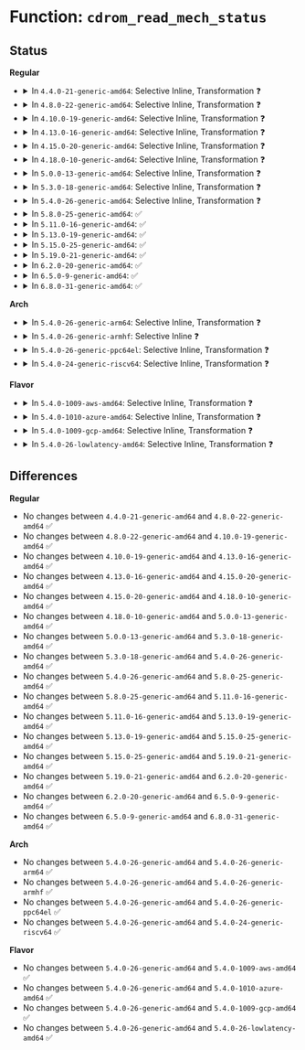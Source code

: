 # Function: <code>cdrom_read_mech_status</code>

## Status
<b>Regular</b>
<ul>
<li>
<details>
<summary>In <code>4.4.0-21-generic-amd64</code>: Selective Inline, Transformation ❓</summary>

```c
int cdrom_read_mech_status(struct cdrom_device_info * cdi, struct cdrom_changer_info * buf)
```

```json
{
  "name": "cdrom_read_mech_status",
  "collision_type": "Unique Static",
  "inline_type": "Selective",
  "funcs": [
    {
      "addr": 18446744071585136112,
      "name": "cdrom_read_mech_status",
      "external": false,
      "loc": "drivers/cdrom/cdrom.c:1293",
      "file": "drivers/cdrom/cdrom.c",
      "inline": "not declared, inlined",
      "caller_inline": [],
      "caller_func": [
        "drivers/cdrom/cdrom.c:cdrom_number_of_slots",
        "drivers/cdrom/cdrom.c:cdrom_ioctl",
        "drivers/cdrom/cdrom.c:cdrom_ioctl",
        "drivers/cdrom/cdrom.c:cdrom_ioctl"
      ]
    }
  ],
  "symbols": [
    {
      "addr": 18446744071585136112,
      "name": "cdrom_read_mech_status.part.12",
      "section": ".text",
      "bind": "STB_LOCAL",
      "size": 52
    },
    {
      "addr": 18446744071585136176,
      "name": "cdrom_read_mech_status",
      "section": ".text",
      "bind": "STB_LOCAL",
      "size": 174
    }
  ]
}
```
</details>
</li>
<li>
<details>
<summary>In <code>4.8.0-22-generic-amd64</code>: Selective Inline, Transformation ❓</summary>

```c
int cdrom_read_mech_status(struct cdrom_device_info * cdi, struct cdrom_changer_info * buf)
```

```json
{
  "name": "cdrom_read_mech_status",
  "collision_type": "Unique Static",
  "inline_type": "Selective",
  "funcs": [
    {
      "addr": 18446744071585528864,
      "name": "cdrom_read_mech_status",
      "external": false,
      "loc": "drivers/cdrom/cdrom.c:1293",
      "file": "drivers/cdrom/cdrom.c",
      "inline": "not declared, inlined",
      "caller_inline": [],
      "caller_func": [
        "drivers/cdrom/cdrom.c:cdrom_ioctl",
        "drivers/cdrom/cdrom.c:cdrom_ioctl",
        "drivers/cdrom/cdrom.c:cdrom_ioctl",
        "drivers/cdrom/cdrom.c:cdrom_number_of_slots"
      ]
    }
  ],
  "symbols": [
    {
      "addr": 18446744071585528864,
      "name": "cdrom_read_mech_status.part.13",
      "section": ".text",
      "bind": "STB_LOCAL",
      "size": 52
    },
    {
      "addr": 18446744071585528928,
      "name": "cdrom_read_mech_status",
      "section": ".text",
      "bind": "STB_LOCAL",
      "size": 174
    }
  ]
}
```
</details>
</li>
<li>
<details>
<summary>In <code>4.10.0-19-generic-amd64</code>: Selective Inline, Transformation ❓</summary>

```c
int cdrom_read_mech_status(struct cdrom_device_info * cdi, struct cdrom_changer_info * buf)
```

```json
{
  "name": "cdrom_read_mech_status",
  "collision_type": "Unique Static",
  "inline_type": "Selective",
  "funcs": [
    {
      "addr": 18446744071585716752,
      "name": "cdrom_read_mech_status",
      "external": false,
      "loc": "drivers/cdrom/cdrom.c:1293",
      "file": "drivers/cdrom/cdrom.c",
      "inline": "not declared, inlined",
      "caller_inline": [],
      "caller_func": [
        "drivers/cdrom/cdrom.c:cdrom_ioctl",
        "drivers/cdrom/cdrom.c:cdrom_ioctl",
        "drivers/cdrom/cdrom.c:cdrom_ioctl",
        "drivers/cdrom/cdrom.c:cdrom_number_of_slots"
      ]
    }
  ],
  "symbols": [
    {
      "addr": 18446744071585716752,
      "name": "cdrom_read_mech_status.part.15",
      "section": ".text",
      "bind": "STB_LOCAL",
      "size": 52
    },
    {
      "addr": 18446744071585716816,
      "name": "cdrom_read_mech_status",
      "section": ".text",
      "bind": "STB_LOCAL",
      "size": 174
    }
  ]
}
```
</details>
</li>
<li>
<details>
<summary>In <code>4.13.0-16-generic-amd64</code>: Selective Inline, Transformation ❓</summary>

```c
int cdrom_read_mech_status(struct cdrom_device_info * cdi, struct cdrom_changer_info * buf)
```

```json
{
  "name": "cdrom_read_mech_status",
  "collision_type": "Unique Static",
  "inline_type": "Selective",
  "funcs": [
    {
      "addr": 18446744071585801328,
      "name": "cdrom_read_mech_status",
      "external": false,
      "loc": "drivers/cdrom/cdrom.c:1291",
      "file": "drivers/cdrom/cdrom.c",
      "inline": "not declared, inlined",
      "caller_inline": [],
      "caller_func": [
        "drivers/cdrom/cdrom.c:cdrom_ioctl",
        "drivers/cdrom/cdrom.c:cdrom_ioctl",
        "drivers/cdrom/cdrom.c:cdrom_ioctl",
        "drivers/cdrom/cdrom.c:cdrom_number_of_slots"
      ]
    }
  ],
  "symbols": [
    {
      "addr": 18446744071585801328,
      "name": "cdrom_read_mech_status.part.6",
      "section": ".text",
      "bind": "STB_LOCAL",
      "size": 83
    },
    {
      "addr": 18446744071585801424,
      "name": "cdrom_read_mech_status",
      "section": ".text",
      "bind": "STB_LOCAL",
      "size": 137
    }
  ]
}
```
</details>
</li>
<li>
<details>
<summary>In <code>4.15.0-20-generic-amd64</code>: Selective Inline, Transformation ❓</summary>

```c
int cdrom_read_mech_status(struct cdrom_device_info * cdi, struct cdrom_changer_info * buf)
```

```json
{
  "name": "cdrom_read_mech_status",
  "collision_type": "Unique Static",
  "inline_type": "Selective",
  "funcs": [
    {
      "addr": 18446744071586240336,
      "name": "cdrom_read_mech_status",
      "external": false,
      "loc": "drivers/cdrom/cdrom.c:1291",
      "file": "drivers/cdrom/cdrom.c",
      "inline": "not declared, inlined",
      "caller_inline": [],
      "caller_func": [
        "drivers/cdrom/cdrom.c:cdrom_ioctl",
        "drivers/cdrom/cdrom.c:cdrom_ioctl",
        "drivers/cdrom/cdrom.c:cdrom_ioctl",
        "drivers/cdrom/cdrom.c:cdrom_number_of_slots"
      ]
    }
  ],
  "symbols": [
    {
      "addr": 18446744071586240336,
      "name": "cdrom_read_mech_status.part.6",
      "section": ".text",
      "bind": "STB_LOCAL",
      "size": 83
    },
    {
      "addr": 18446744071586240432,
      "name": "cdrom_read_mech_status",
      "section": ".text",
      "bind": "STB_LOCAL",
      "size": 142
    }
  ]
}
```
</details>
</li>
<li>
<details>
<summary>In <code>4.18.0-10-generic-amd64</code>: Selective Inline, Transformation ❓</summary>

```c
int cdrom_read_mech_status(struct cdrom_device_info * cdi, struct cdrom_changer_info * buf)
```

```json
{
  "name": "cdrom_read_mech_status",
  "collision_type": "Unique Static",
  "inline_type": "Selective",
  "funcs": [
    {
      "addr": 18446744071586498976,
      "name": "cdrom_read_mech_status",
      "external": false,
      "loc": "drivers/cdrom/cdrom.c:1288",
      "file": "drivers/cdrom/cdrom.c",
      "inline": "not declared, inlined",
      "caller_inline": [],
      "caller_func": [
        "drivers/cdrom/cdrom.c:cdrom_ioctl",
        "drivers/cdrom/cdrom.c:cdrom_ioctl",
        "drivers/cdrom/cdrom.c:cdrom_ioctl",
        "drivers/cdrom/cdrom.c:cdrom_number_of_slots"
      ]
    }
  ],
  "symbols": [
    {
      "addr": 18446744071586498976,
      "name": "cdrom_read_mech_status.part.6",
      "section": ".text",
      "bind": "STB_LOCAL",
      "size": 52
    },
    {
      "addr": 18446744071586499040,
      "name": "cdrom_read_mech_status",
      "section": ".text",
      "bind": "STB_LOCAL",
      "size": 175
    }
  ]
}
```
</details>
</li>
<li>
<details>
<summary>In <code>5.0.0-13-generic-amd64</code>: Selective Inline, Transformation ❓</summary>

```c
int cdrom_read_mech_status(struct cdrom_device_info * cdi, struct cdrom_changer_info * buf)
```

```json
{
  "name": "cdrom_read_mech_status",
  "collision_type": "Unique Static",
  "inline_type": "Selective",
  "funcs": [
    {
      "addr": 18446744071586647104,
      "name": "cdrom_read_mech_status",
      "external": false,
      "loc": "drivers/cdrom/cdrom.c:1288",
      "file": "drivers/cdrom/cdrom.c",
      "inline": "not declared, inlined",
      "caller_inline": [],
      "caller_func": [
        "drivers/cdrom/cdrom.c:cdrom_ioctl",
        "drivers/cdrom/cdrom.c:cdrom_ioctl",
        "drivers/cdrom/cdrom.c:cdrom_ioctl",
        "drivers/cdrom/cdrom.c:cdrom_number_of_slots"
      ]
    }
  ],
  "symbols": [
    {
      "addr": 18446744071586647104,
      "name": "cdrom_read_mech_status.part.6",
      "section": ".text",
      "bind": "STB_LOCAL",
      "size": 52
    },
    {
      "addr": 18446744071586647168,
      "name": "cdrom_read_mech_status",
      "section": ".text",
      "bind": "STB_LOCAL",
      "size": 175
    }
  ]
}
```
</details>
</li>
<li>
<details>
<summary>In <code>5.3.0-18-generic-amd64</code>: Selective Inline, Transformation ❓</summary>

```c
int cdrom_read_mech_status(struct cdrom_device_info * cdi, struct cdrom_changer_info * buf)
```

```json
{
  "name": "cdrom_read_mech_status",
  "collision_type": "Unique Static",
  "inline_type": "Selective",
  "funcs": [
    {
      "addr": 18446744071586900704,
      "name": "cdrom_read_mech_status",
      "external": false,
      "loc": "drivers/cdrom/cdrom.c:1289",
      "file": "drivers/cdrom/cdrom.c",
      "inline": "not declared, inlined",
      "caller_inline": [],
      "caller_func": [
        "drivers/cdrom/cdrom.c:cdrom_ioctl",
        "drivers/cdrom/cdrom.c:cdrom_ioctl",
        "drivers/cdrom/cdrom.c:cdrom_ioctl",
        "drivers/cdrom/cdrom.c:cdrom_number_of_slots"
      ]
    }
  ],
  "symbols": [
    {
      "addr": 18446744071586900704,
      "name": "cdrom_read_mech_status.part.0",
      "section": ".text",
      "bind": "STB_LOCAL",
      "size": 52
    },
    {
      "addr": 18446744071586900768,
      "name": "cdrom_read_mech_status",
      "section": ".text",
      "bind": "STB_LOCAL",
      "size": 171
    }
  ]
}
```
</details>
</li>
<li>
<details>
<summary>In <code>5.4.0-26-generic-amd64</code>: Selective Inline, Transformation ❓</summary>

```c
int cdrom_read_mech_status(struct cdrom_device_info * cdi, struct cdrom_changer_info * buf)
```

```json
{
  "name": "cdrom_read_mech_status",
  "collision_type": "Unique Static",
  "inline_type": "Selective",
  "funcs": [
    {
      "addr": 18446744071587098080,
      "name": "cdrom_read_mech_status",
      "external": false,
      "loc": "drivers/cdrom/cdrom.c:1296",
      "file": "drivers/cdrom/cdrom.c",
      "inline": "not declared, inlined",
      "caller_inline": [],
      "caller_func": [
        "drivers/cdrom/cdrom.c:cdrom_ioctl",
        "drivers/cdrom/cdrom.c:cdrom_ioctl",
        "drivers/cdrom/cdrom.c:cdrom_ioctl",
        "drivers/cdrom/cdrom.c:cdrom_number_of_slots"
      ]
    }
  ],
  "symbols": [
    {
      "addr": 18446744071587098080,
      "name": "cdrom_read_mech_status.part.0",
      "section": ".text",
      "bind": "STB_LOCAL",
      "size": 52
    },
    {
      "addr": 18446744071587098144,
      "name": "cdrom_read_mech_status",
      "section": ".text",
      "bind": "STB_LOCAL",
      "size": 171
    }
  ]
}
```
</details>
</li>
<li>
<details>
<summary>In <code>5.8.0-25-generic-amd64</code>: ✅</summary>

```c
int cdrom_read_mech_status(struct cdrom_device_info * cdi, struct cdrom_changer_info * buf)
```

```json
{
  "name": "cdrom_read_mech_status",
  "collision_type": "Unique Static",
  "inline_type": "No",
  "funcs": [
    {
      "addr": 18446744071587937520,
      "name": "cdrom_read_mech_status",
      "external": false,
      "loc": "drivers/cdrom/cdrom.c:1299",
      "file": "drivers/cdrom/cdrom.c",
      "inline": "seen, unknown",
      "caller_inline": [],
      "caller_func": [
        "drivers/cdrom/cdrom.c:cdrom_ioctl",
        "drivers/cdrom/cdrom.c:cdrom_select_disc",
        "drivers/cdrom/cdrom.c:cdrom_number_of_slots",
        "drivers/cdrom/cdrom.c:cdrom_slot_status"
      ]
    }
  ],
  "symbols": [
    {
      "addr": 18446744071587937520,
      "name": "cdrom_read_mech_status",
      "section": ".text",
      "bind": "STB_LOCAL",
      "size": 204
    }
  ]
}
```
</details>
</li>
<li>
<details>
<summary>In <code>5.11.0-16-generic-amd64</code>: ✅</summary>

```c
int cdrom_read_mech_status(struct cdrom_device_info * cdi, struct cdrom_changer_info * buf)
```

```json
{
  "name": "cdrom_read_mech_status",
  "collision_type": "Unique Static",
  "inline_type": "No",
  "funcs": [
    {
      "addr": 18446744071587998000,
      "name": "cdrom_read_mech_status",
      "external": false,
      "loc": "drivers/cdrom/cdrom.c:1299",
      "file": "drivers/cdrom/cdrom.c",
      "inline": "seen, unknown",
      "caller_inline": [],
      "caller_func": [
        "drivers/cdrom/cdrom.c:cdrom_ioctl_media_changed",
        "drivers/cdrom/cdrom.c:cdrom_select_disc",
        "drivers/cdrom/cdrom.c:cdrom_number_of_slots",
        "drivers/cdrom/cdrom.c:cdrom_slot_status"
      ]
    }
  ],
  "symbols": [
    {
      "addr": 18446744071587998000,
      "name": "cdrom_read_mech_status",
      "section": ".text",
      "bind": "STB_LOCAL",
      "size": 204
    }
  ]
}
```
</details>
</li>
<li>
<details>
<summary>In <code>5.13.0-19-generic-amd64</code>: ✅</summary>

```c
int cdrom_read_mech_status(struct cdrom_device_info * cdi, struct cdrom_changer_info * buf)
```

```json
{
  "name": "cdrom_read_mech_status",
  "collision_type": "Unique Static",
  "inline_type": "No",
  "funcs": [
    {
      "addr": 18446744071587880064,
      "name": "cdrom_read_mech_status",
      "external": false,
      "loc": "drivers/cdrom/cdrom.c:1299",
      "file": "drivers/cdrom/cdrom.c",
      "inline": "seen, unknown",
      "caller_inline": [],
      "caller_func": [
        "drivers/cdrom/cdrom.c:cdrom_ioctl_drive_status",
        "drivers/cdrom/cdrom.c:cdrom_ioctl_media_changed",
        "drivers/cdrom/cdrom.c:cdrom_select_disc",
        "drivers/cdrom/cdrom.c:cdrom_number_of_slots"
      ]
    }
  ],
  "symbols": [
    {
      "addr": 18446744071587880064,
      "name": "cdrom_read_mech_status",
      "section": ".text",
      "bind": "STB_LOCAL",
      "size": 201
    }
  ]
}
```
</details>
</li>
<li>
<details>
<summary>In <code>5.15.0-25-generic-amd64</code>: ✅</summary>

```c
int cdrom_read_mech_status(struct cdrom_device_info * cdi, struct cdrom_changer_info * buf)
```

```json
{
  "name": "cdrom_read_mech_status",
  "collision_type": "Unique Static",
  "inline_type": "No",
  "funcs": [
    {
      "addr": 18446744071588483888,
      "name": "cdrom_read_mech_status",
      "external": false,
      "loc": "drivers/cdrom/cdrom.c:1299",
      "file": "drivers/cdrom/cdrom.c",
      "inline": "seen, unknown",
      "caller_inline": [],
      "caller_func": [
        "drivers/cdrom/cdrom.c:cdrom_ioctl_drive_status",
        "drivers/cdrom/cdrom.c:cdrom_ioctl_media_changed",
        "drivers/cdrom/cdrom.c:cdrom_select_disc",
        "drivers/cdrom/cdrom.c:cdrom_number_of_slots"
      ]
    }
  ],
  "symbols": [
    {
      "addr": 18446744071588483888,
      "name": "cdrom_read_mech_status",
      "section": ".text",
      "bind": "STB_LOCAL",
      "size": 201
    }
  ]
}
```
</details>
</li>
<li>
<details>
<summary>In <code>5.19.0-21-generic-amd64</code>: ✅</summary>

```c
int cdrom_read_mech_status(struct cdrom_device_info * cdi, struct cdrom_changer_info * buf)
```

```json
{
  "name": "cdrom_read_mech_status",
  "collision_type": "Unique Static",
  "inline_type": "No",
  "funcs": [
    {
      "addr": 18446744071589889184,
      "name": "cdrom_read_mech_status",
      "external": false,
      "loc": "drivers/cdrom/cdrom.c:1301",
      "file": "drivers/cdrom/cdrom.c",
      "inline": "seen, unknown",
      "caller_inline": [],
      "caller_func": [
        "drivers/cdrom/cdrom.c:cdrom_ioctl_drive_status",
        "drivers/cdrom/cdrom.c:cdrom_ioctl_media_changed",
        "drivers/cdrom/cdrom.c:cdrom_select_disc",
        "drivers/cdrom/cdrom.c:cdrom_number_of_slots"
      ]
    }
  ],
  "symbols": [
    {
      "addr": 18446744071589889184,
      "name": "cdrom_read_mech_status",
      "section": ".text",
      "bind": "STB_LOCAL",
      "size": 234
    }
  ]
}
```
</details>
</li>
<li>
<details>
<summary>In <code>6.2.0-20-generic-amd64</code>: ✅</summary>

```c
int cdrom_read_mech_status(struct cdrom_device_info * cdi, struct cdrom_changer_info * buf)
```

```json
{
  "name": "cdrom_read_mech_status",
  "collision_type": "Unique Static",
  "inline_type": "No",
  "funcs": [
    {
      "addr": 18446744071591466288,
      "name": "cdrom_read_mech_status",
      "external": false,
      "loc": "drivers/cdrom/cdrom.c:1301",
      "file": "drivers/cdrom/cdrom.c",
      "inline": "seen, unknown",
      "caller_inline": [],
      "caller_func": [
        "drivers/cdrom/cdrom.c:cdrom_ioctl_drive_status",
        "drivers/cdrom/cdrom.c:cdrom_ioctl_media_changed",
        "drivers/cdrom/cdrom.c:cdrom_select_disc",
        "drivers/cdrom/cdrom.c:cdrom_number_of_slots"
      ]
    }
  ],
  "symbols": [
    {
      "addr": 18446744071591466288,
      "name": "cdrom_read_mech_status",
      "section": ".text",
      "bind": "STB_LOCAL",
      "size": 234
    }
  ]
}
```
</details>
</li>
<li>
<details>
<summary>In <code>6.5.0-9-generic-amd64</code>: ✅</summary>

```c
int cdrom_read_mech_status(struct cdrom_device_info * cdi, struct cdrom_changer_info * buf)
```

```json
{
  "name": "cdrom_read_mech_status",
  "collision_type": "Unique Static",
  "inline_type": "No",
  "funcs": [
    {
      "addr": 18446744071591887440,
      "name": "cdrom_read_mech_status",
      "external": false,
      "loc": "drivers/cdrom/cdrom.c:1284",
      "file": "drivers/cdrom/cdrom.c",
      "inline": "seen, unknown",
      "caller_inline": [],
      "caller_func": [
        "drivers/cdrom/cdrom.c:cdrom_ioctl_drive_status",
        "drivers/cdrom/cdrom.c:cdrom_ioctl_media_changed",
        "drivers/cdrom/cdrom.c:cdrom_select_disc",
        "drivers/cdrom/cdrom.c:cdrom_number_of_slots"
      ]
    }
  ],
  "symbols": [
    {
      "addr": 18446744071591887440,
      "name": "cdrom_read_mech_status",
      "section": ".text",
      "bind": "STB_LOCAL",
      "size": 234
    }
  ]
}
```
</details>
</li>
<li>
<details>
<summary>In <code>6.8.0-31-generic-amd64</code>: ✅</summary>

```c
int cdrom_read_mech_status(struct cdrom_device_info * cdi, struct cdrom_changer_info * buf)
```

```json
{
  "name": "cdrom_read_mech_status",
  "collision_type": "Unique Static",
  "inline_type": "No",
  "funcs": [
    {
      "addr": 18446744071592626944,
      "name": "cdrom_read_mech_status",
      "external": false,
      "loc": "drivers/cdrom/cdrom.c:1284",
      "file": "drivers/cdrom/cdrom.c",
      "inline": "seen, unknown",
      "caller_inline": [],
      "caller_func": [
        "drivers/cdrom/cdrom.c:cdrom_ioctl_drive_status",
        "drivers/cdrom/cdrom.c:cdrom_ioctl_media_changed",
        "drivers/cdrom/cdrom.c:cdrom_select_disc",
        "drivers/cdrom/cdrom.c:cdrom_number_of_slots"
      ]
    }
  ],
  "symbols": [
    {
      "addr": 18446744071592626944,
      "name": "cdrom_read_mech_status",
      "section": ".text",
      "bind": "STB_LOCAL",
      "size": 234
    }
  ]
}
```
</details>
</li>
</ul>
<b>Arch</b>
<ul>
<li>
<details>
<summary>In <code>5.4.0-26-generic-arm64</code>: Selective Inline, Transformation ❓</summary>

```c
int cdrom_read_mech_status(struct cdrom_device_info * cdi, struct cdrom_changer_info * buf)
```

```json
{
  "name": "cdrom_read_mech_status",
  "collision_type": "Unique Static",
  "inline_type": "Selective",
  "funcs": [
    {
      "addr": 18446603336500165064,
      "name": "cdrom_read_mech_status",
      "external": false,
      "loc": "drivers/cdrom/cdrom.c:1296",
      "file": "drivers/cdrom/cdrom.c",
      "inline": "not declared, inlined",
      "caller_inline": [],
      "caller_func": [
        "drivers/cdrom/cdrom.c:cdrom_ioctl",
        "drivers/cdrom/cdrom.c:cdrom_ioctl",
        "drivers/cdrom/cdrom.c:cdrom_ioctl",
        "drivers/cdrom/cdrom.c:cdrom_number_of_slots"
      ]
    }
  ],
  "symbols": [
    {
      "addr": 18446603336500165064,
      "name": "cdrom_read_mech_status.part.0",
      "section": ".text",
      "bind": "STB_LOCAL",
      "size": 88
    },
    {
      "addr": 18446603336500165152,
      "name": "cdrom_read_mech_status",
      "section": ".text",
      "bind": "STB_LOCAL",
      "size": 220
    }
  ]
}
```
</details>
</li>
<li>
<details>
<summary>In <code>5.4.0-26-generic-armhf</code>: Selective Inline ❓</summary>

```c
int cdrom_read_mech_status(struct cdrom_device_info * cdi, struct cdrom_changer_info * buf)
```

```json
{
  "name": "cdrom_read_mech_status",
  "collision_type": "Unique Static",
  "inline_type": "Selective",
  "funcs": [
    {
      "addr": 3232642772,
      "name": "cdrom_read_mech_status",
      "external": false,
      "loc": "drivers/cdrom/cdrom.c:1296",
      "file": "drivers/cdrom/cdrom.c",
      "inline": "not declared, inlined",
      "caller_inline": [],
      "caller_func": [
        "drivers/cdrom/cdrom.c:cdrom_ioctl",
        "drivers/cdrom/cdrom.c:cdrom_ioctl",
        "drivers/cdrom/cdrom.c:cdrom_ioctl",
        "drivers/cdrom/cdrom.c:cdrom_number_of_slots"
      ]
    }
  ],
  "symbols": [
    {
      "addr": 3232642772,
      "name": "cdrom_read_mech_status",
      "section": ".text",
      "bind": "STB_LOCAL",
      "size": 264
    }
  ]
}
```
</details>
</li>
<li>
<details>
<summary>In <code>5.4.0-26-generic-ppc64el</code>: Selective Inline, Transformation ❓</summary>

```c
int cdrom_read_mech_status(struct cdrom_device_info * cdi, struct cdrom_changer_info * buf)
```

```json
{
  "name": "cdrom_read_mech_status",
  "collision_type": "Unique Static",
  "inline_type": "Selective",
  "funcs": [
    {
      "addr": 13835058055293445760,
      "name": "cdrom_read_mech_status",
      "external": false,
      "loc": "drivers/cdrom/cdrom.c:1296",
      "file": "drivers/cdrom/cdrom.c",
      "inline": "not declared, inlined",
      "caller_inline": [],
      "caller_func": [
        "drivers/cdrom/cdrom.c:cdrom_ioctl",
        "drivers/cdrom/cdrom.c:cdrom_ioctl",
        "drivers/cdrom/cdrom.c:cdrom_ioctl",
        "drivers/cdrom/cdrom.c:cdrom_number_of_slots"
      ]
    }
  ],
  "symbols": [
    {
      "addr": 13835058055293445760,
      "name": "cdrom_read_mech_status.part.0",
      "section": ".text",
      "bind": "STB_LOCAL",
      "size": 80
    },
    {
      "addr": 13835058055293445840,
      "name": "cdrom_read_mech_status",
      "section": ".text",
      "bind": "STB_LOCAL",
      "size": 296
    }
  ]
}
```
</details>
</li>
<li>
<details>
<summary>In <code>5.4.0-24-generic-riscv64</code>: Selective Inline, Transformation ❓</summary>

```c
int cdrom_read_mech_status(struct cdrom_device_info * cdi, struct cdrom_changer_info * buf)
```

```json
{
  "name": "cdrom_read_mech_status",
  "collision_type": "Unique Static",
  "inline_type": "Selective",
  "funcs": [
    {
      "addr": 18446743936277099886,
      "name": "cdrom_read_mech_status",
      "external": false,
      "loc": "drivers/cdrom/cdrom.c:1296",
      "file": "drivers/cdrom/cdrom.c",
      "inline": "not declared, inlined",
      "caller_inline": [],
      "caller_func": [
        "drivers/cdrom/cdrom.c:cdrom_ioctl",
        "drivers/cdrom/cdrom.c:cdrom_ioctl",
        "drivers/cdrom/cdrom.c:cdrom_ioctl",
        "drivers/cdrom/cdrom.c:cdrom_number_of_slots"
      ]
    }
  ],
  "symbols": [
    {
      "addr": 18446743936277099886,
      "name": "cdrom_read_mech_status.part.0",
      "section": ".text",
      "bind": "STB_LOCAL",
      "size": 82
    },
    {
      "addr": 18446743936277099968,
      "name": "cdrom_read_mech_status",
      "section": ".text",
      "bind": "STB_LOCAL",
      "size": 180
    }
  ]
}
```
</details>
</li>
</ul>
<b>Flavor</b>
<ul>
<li>
<details>
<summary>In <code>5.4.0-1009-aws-amd64</code>: Selective Inline, Transformation ❓</summary>

```c
int cdrom_read_mech_status(struct cdrom_device_info * cdi, struct cdrom_changer_info * buf)
```

```json
{
  "name": "cdrom_read_mech_status",
  "collision_type": "Unique Static",
  "inline_type": "Selective",
  "funcs": [
    {
      "addr": 18446744071586804160,
      "name": "cdrom_read_mech_status",
      "external": false,
      "loc": "drivers/cdrom/cdrom.c:1296",
      "file": "drivers/cdrom/cdrom.c",
      "inline": "not declared, inlined",
      "caller_inline": [],
      "caller_func": [
        "drivers/cdrom/cdrom.c:cdrom_ioctl",
        "drivers/cdrom/cdrom.c:cdrom_ioctl",
        "drivers/cdrom/cdrom.c:cdrom_ioctl",
        "drivers/cdrom/cdrom.c:cdrom_number_of_slots"
      ]
    }
  ],
  "symbols": [
    {
      "addr": 18446744071586804160,
      "name": "cdrom_read_mech_status.part.0",
      "section": ".text",
      "bind": "STB_LOCAL",
      "size": 52
    },
    {
      "addr": 18446744071586804224,
      "name": "cdrom_read_mech_status",
      "section": ".text",
      "bind": "STB_LOCAL",
      "size": 171
    }
  ]
}
```
</details>
</li>
<li>
<details>
<summary>In <code>5.4.0-1010-azure-amd64</code>: Selective Inline, Transformation ❓</summary>

```c
int cdrom_read_mech_status(struct cdrom_device_info * cdi, struct cdrom_changer_info * buf)
```

```json
{
  "name": "cdrom_read_mech_status",
  "collision_type": "Unique Static",
  "inline_type": "Selective",
  "funcs": [
    {
      "addr": 18446744071586746000,
      "name": "cdrom_read_mech_status",
      "external": false,
      "loc": "drivers/cdrom/cdrom.c:1296",
      "file": "drivers/cdrom/cdrom.c",
      "inline": "not declared, inlined",
      "caller_inline": [],
      "caller_func": [
        "drivers/cdrom/cdrom.c:cdrom_ioctl",
        "drivers/cdrom/cdrom.c:cdrom_ioctl",
        "drivers/cdrom/cdrom.c:cdrom_ioctl",
        "drivers/cdrom/cdrom.c:cdrom_number_of_slots"
      ]
    }
  ],
  "symbols": [
    {
      "addr": 18446744071586746000,
      "name": "cdrom_read_mech_status.part.0",
      "section": ".text",
      "bind": "STB_LOCAL",
      "size": 52
    },
    {
      "addr": 18446744071586746064,
      "name": "cdrom_read_mech_status",
      "section": ".text",
      "bind": "STB_LOCAL",
      "size": 171
    }
  ]
}
```
</details>
</li>
<li>
<details>
<summary>In <code>5.4.0-1009-gcp-amd64</code>: Selective Inline, Transformation ❓</summary>

```c
int cdrom_read_mech_status(struct cdrom_device_info * cdi, struct cdrom_changer_info * buf)
```

```json
{
  "name": "cdrom_read_mech_status",
  "collision_type": "Unique Static",
  "inline_type": "Selective",
  "funcs": [
    {
      "addr": 18446744071587052640,
      "name": "cdrom_read_mech_status",
      "external": false,
      "loc": "drivers/cdrom/cdrom.c:1296",
      "file": "drivers/cdrom/cdrom.c",
      "inline": "not declared, inlined",
      "caller_inline": [],
      "caller_func": [
        "drivers/cdrom/cdrom.c:cdrom_ioctl",
        "drivers/cdrom/cdrom.c:cdrom_ioctl",
        "drivers/cdrom/cdrom.c:cdrom_ioctl",
        "drivers/cdrom/cdrom.c:cdrom_number_of_slots"
      ]
    }
  ],
  "symbols": [
    {
      "addr": 18446744071587052640,
      "name": "cdrom_read_mech_status.part.0",
      "section": ".text",
      "bind": "STB_LOCAL",
      "size": 52
    },
    {
      "addr": 18446744071587052704,
      "name": "cdrom_read_mech_status",
      "section": ".text",
      "bind": "STB_LOCAL",
      "size": 171
    }
  ]
}
```
</details>
</li>
<li>
<details>
<summary>In <code>5.4.0-26-lowlatency-amd64</code>: Selective Inline, Transformation ❓</summary>

```c
int cdrom_read_mech_status(struct cdrom_device_info * cdi, struct cdrom_changer_info * buf)
```

```json
{
  "name": "cdrom_read_mech_status",
  "collision_type": "Unique Static",
  "inline_type": "Selective",
  "funcs": [
    {
      "addr": 18446744071587159808,
      "name": "cdrom_read_mech_status",
      "external": false,
      "loc": "drivers/cdrom/cdrom.c:1296",
      "file": "drivers/cdrom/cdrom.c",
      "inline": "not declared, inlined",
      "caller_inline": [],
      "caller_func": [
        "drivers/cdrom/cdrom.c:cdrom_ioctl",
        "drivers/cdrom/cdrom.c:cdrom_ioctl",
        "drivers/cdrom/cdrom.c:cdrom_ioctl",
        "drivers/cdrom/cdrom.c:cdrom_number_of_slots"
      ]
    }
  ],
  "symbols": [
    {
      "addr": 18446744071587159808,
      "name": "cdrom_read_mech_status.part.0",
      "section": ".text",
      "bind": "STB_LOCAL",
      "size": 52
    },
    {
      "addr": 18446744071587159872,
      "name": "cdrom_read_mech_status",
      "section": ".text",
      "bind": "STB_LOCAL",
      "size": 171
    }
  ]
}
```
</details>
</li>
</ul>

## Differences
<b>Regular</b>
<ul>
<li>
No changes between <code>4.4.0-21-generic-amd64</code> and <code>4.8.0-22-generic-amd64</code> ✅
</li>
<li>
No changes between <code>4.8.0-22-generic-amd64</code> and <code>4.10.0-19-generic-amd64</code> ✅
</li>
<li>
No changes between <code>4.10.0-19-generic-amd64</code> and <code>4.13.0-16-generic-amd64</code> ✅
</li>
<li>
No changes between <code>4.13.0-16-generic-amd64</code> and <code>4.15.0-20-generic-amd64</code> ✅
</li>
<li>
No changes between <code>4.15.0-20-generic-amd64</code> and <code>4.18.0-10-generic-amd64</code> ✅
</li>
<li>
No changes between <code>4.18.0-10-generic-amd64</code> and <code>5.0.0-13-generic-amd64</code> ✅
</li>
<li>
No changes between <code>5.0.0-13-generic-amd64</code> and <code>5.3.0-18-generic-amd64</code> ✅
</li>
<li>
No changes between <code>5.3.0-18-generic-amd64</code> and <code>5.4.0-26-generic-amd64</code> ✅
</li>
<li>
No changes between <code>5.4.0-26-generic-amd64</code> and <code>5.8.0-25-generic-amd64</code> ✅
</li>
<li>
No changes between <code>5.8.0-25-generic-amd64</code> and <code>5.11.0-16-generic-amd64</code> ✅
</li>
<li>
No changes between <code>5.11.0-16-generic-amd64</code> and <code>5.13.0-19-generic-amd64</code> ✅
</li>
<li>
No changes between <code>5.13.0-19-generic-amd64</code> and <code>5.15.0-25-generic-amd64</code> ✅
</li>
<li>
No changes between <code>5.15.0-25-generic-amd64</code> and <code>5.19.0-21-generic-amd64</code> ✅
</li>
<li>
No changes between <code>5.19.0-21-generic-amd64</code> and <code>6.2.0-20-generic-amd64</code> ✅
</li>
<li>
No changes between <code>6.2.0-20-generic-amd64</code> and <code>6.5.0-9-generic-amd64</code> ✅
</li>
<li>
No changes between <code>6.5.0-9-generic-amd64</code> and <code>6.8.0-31-generic-amd64</code> ✅
</li>
</ul>
<b>Arch</b>
<ul>
<li>
No changes between <code>5.4.0-26-generic-amd64</code> and <code>5.4.0-26-generic-arm64</code> ✅
</li>
<li>
No changes between <code>5.4.0-26-generic-amd64</code> and <code>5.4.0-26-generic-armhf</code> ✅
</li>
<li>
No changes between <code>5.4.0-26-generic-amd64</code> and <code>5.4.0-26-generic-ppc64el</code> ✅
</li>
<li>
No changes between <code>5.4.0-26-generic-amd64</code> and <code>5.4.0-24-generic-riscv64</code> ✅
</li>
</ul>
<b>Flavor</b>
<ul>
<li>
No changes between <code>5.4.0-26-generic-amd64</code> and <code>5.4.0-1009-aws-amd64</code> ✅
</li>
<li>
No changes between <code>5.4.0-26-generic-amd64</code> and <code>5.4.0-1010-azure-amd64</code> ✅
</li>
<li>
No changes between <code>5.4.0-26-generic-amd64</code> and <code>5.4.0-1009-gcp-amd64</code> ✅
</li>
<li>
No changes between <code>5.4.0-26-generic-amd64</code> and <code>5.4.0-26-lowlatency-amd64</code> ✅
</li>
</ul>
